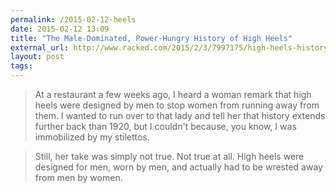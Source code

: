 ```yaml
---
permalink: /2015-02-12-heels
date: 2015-02-12 13:09
title: "The Male-Dominated, Power-Hungry History of High Heels"
external_url: http://www.racked.com/2015/2/3/7997175/high-heels-history
layout: post
tags: 
---
```


>At a restaurant a few weeks ago, I heard a woman remark that high heels were designed by men to stop women from running away from them. I wanted to run over to that lady and tell her that history extends further back than 1920, but I couldn't because, you know, I was immobilized by my stilettos.

>Still, her take was simply not true. Not true at all. High heels were designed for men, worn by men, and actually had to be wrested away from men by women.